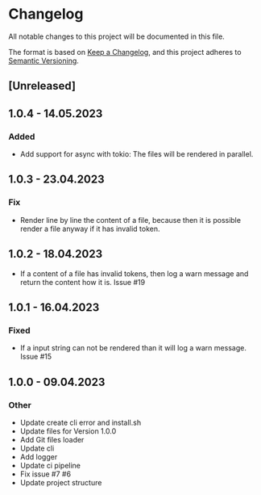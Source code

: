 # Changelog
All notable changes to this project will be documented in this file.

The format is based on [Keep a Changelog](https://keepachangelog.com/en/1.0.0/),
and this project adheres to [Semantic Versioning](https://semver.org/spec/v2.0.0.html).

## [Unreleased]

## 1.0.4 - 14.05.2023

### Added

* Add support for async with tokio: The files will be rendered in parallel.

## 1.0.3 - 23.04.2023

### Fix

* Render line by line the content of a file, because then it is possible render a file anyway if it has invalid token.

## 1.0.2 - 18.04.2023

* If a content of a file has invalid tokens, then log a warn message and return the content how it is. Issue #19

## 1.0.1 - 16.04.2023

### Fixed

* If a input string can not be rendered than it will log a warn message. Issue #15

## 1.0.0 - 09.04.2023

### Other
- Update create cli error and install.sh
- Update files for Version 1.0.0
- Add Git files loader
- Update cli
- Add logger
- Update ci pipeline
- Fix issue #7 #6
- Update project structure
